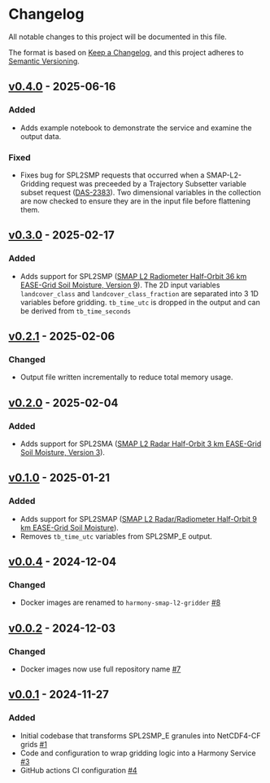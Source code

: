 # Changelog

All notable changes to this project will be documented in this file.

The format is based on [Keep a Changelog](https://keepachangelog.com/en/1.1.0/),
and this project adheres to [Semantic Versioning](https://semver.org/spec/v2.0.0.html).

## [v0.4.0] - 2025-06-16

### Added

- Adds example notebook to demonstrate the service and examine the output data.

### Fixed

- Fixes bug for SPL2SMP requests that occurred when a SMAP-L2-Gridding request was preceeded by a Trajectory Subsetter variable subset request ([DAS-2383](https://bugs.earthdata.nasa.gov/browse/DAS-2383)).  Two dimensional variables in the collection are now checked to ensure they are in the input file before flattening them.

## [v0.3.0] - 2025-02-17

### Added

- Adds support for SPL2SMP ([SMAP L2 Radiometer Half-Orbit 36 km EASE-Grid Soil Moisture, Version 9](https://nsidc.org/data/spl2smp/versions/9)).
  The 2D input variables `landcover_class` and `landcover_class_fraction` are separated into 3 1D variables before gridding.
  `tb_time_utc` is dropped in the output and can be derived from `tb_time_seconds`


## [v0.2.1] - 2025-02-06

### Changed

- Output file written incrementally to reduce total memory usage.


## [v0.2.0] - 2025-02-04

### Added

- Adds support for SPL2SMA ([SMAP L2 Radar Half-Orbit 3 km EASE-Grid Soil Moisture, Version 3](https://nsidc.org/data/spl2sma/versions/3)).


## [v0.1.0] - 2025-01-21

### Added

- Adds support for SPL2SMAP ([SMAP L2 Radar/Radiometer Half-Orbit 9 km EASE-Grid Soil Moisture](https://nsidc.org/data/spl2smap/versions/3)).
- Removes `tb_time_utc` variables from SPL2SMP_E output.


## [v0.0.4] - 2024-12-04

### Changed

- Docker images are renamed to `harmony-smap-l2-gridder` [#8](https://github.com/nasa/harmony-SMAP-L2-gridding-service/pull/8)

## [v0.0.2] - 2024-12-03

### Changed

- Docker images now use full repository name [#7](https://github.com/nasa/harmony-SMAP-L2-gridding-service/pull/7)

## [v0.0.1] - 2024-11-27

### Added

- Initial codebase that transforms SPL2SMP_E granules into NetCDF4-CF grids [#1](https://github.com/nasa/harmony-SMAP-L2-gridding-service/pull/1)
- Code and configuration to wrap gridding logic into a Harmony Service [#3](https://github.com/nasa/harmony-SMAP-L2-gridding-service/pull/3 )
- GitHub actions CI configuration [#4](https://github.com/nasa/harmony-SMAP-L2-gridding-service/pull/4 )

[v0.4.0]: https://github.com/nasa/harmony-SMAP-L2-gridding-service/releases/tag/0.4.0
[v0.3.0]: https://github.com/nasa/harmony-SMAP-L2-gridding-service/releases/tag/0.3.0
[v0.2.1]: https://github.com/nasa/harmony-SMAP-L2-gridding-service/releases/tag/0.2.1
[v0.2.0]: https://github.com/nasa/harmony-SMAP-L2-gridding-service/releases/tag/0.2.0
[v0.1.0]: https://github.com/nasa/harmony-SMAP-L2-gridding-service/releases/tag/0.1.0
[v0.0.4]: https://github.com/nasa/harmony-SMAP-L2-gridding-service/releases/tag/0.0.4
[v0.0.2]: https://github.com/nasa/harmony-SMAP-L2-gridding-service/releases/tag/0.0.2
[v0.0.1]: https://github.com/nasa/harmony-SMAP-L2-gridding-service/releases/tag/0.0.1

